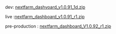 dev: [nextfarm_dashvoard_v1.0.91_1d.zip](https://github.com/user-attachments/files/18314436/nextfarm_dashvoard_v1.0.91_1d.zip)





live :[nextfarm_dashboard_v1.0.91_r1.zip](https://github.com/user-attachments/files/18321789/nextfarm_dashboard_v1.0.91_r1.zip)

pre-production : [nextfarm_dashboard_V1.0.92_r1.zip](https://github.com/user-attachments/files/18329061/nextfarm_dashboard_V1.0.92_r1.zip)
